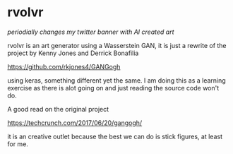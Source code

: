 # rvolvr

*periodially changes my twitter banner with AI created art*

rvolvr is an art generator using a Wasserstein GAN, it is just a rewrite of the project by Kenny Jones and Derrick Bonafilia

https://github.com/rkjones4/GANGogh

using keras, something different yet the same. I am doing this as a learning exercise as there is alot going on and just reading the source code won't do. 

A good read on the original project 

https://techcrunch.com/2017/06/20/gangogh/

it is an creative outlet because the best we can do is stick figures, at least for me.
